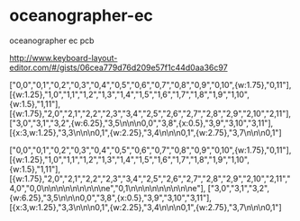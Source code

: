 # oceanographer-ec
 oceanographer ec pcb


 http://www.keyboard-layout-editor.com/#/gists/06cea779d76d209e57f1c44d0aa36c97



["0,0","0,1","0,2","0,3","0,4","0,5","0,6","0,7","0,8","0,9","0,10",{w:1.75},"0,11"],
[{w:1.25},"1,0","1,1","1,2","1,3","1,4","1,5","1,6","1,7","1,8","1,9","1,10",{w:1.5},"1,11"],
[{w:1.75},"2,0","2,1","2,2","2,3","3,4","2,5","2,6","2,7","2,8","2,9","2,10","2,11"],
["3,0","3,1","3,2",{w:6.25},"3,5\n\n\n0,0","3,8",{x:0.5},"3,9","3,10","3,11"],
[{x:3,w:1.25},"3,3\n\n\n0,1",{w:2.25},"3,4\n\n\n0,1",{w:2.75},"3,7\n\n\n0,1"]



["0,0","0,1","0,2","0,3","0,4","0,5","0,6","0,7","0,8","0,9","0,10",{w:1.75},"0,11"],
[{w:1.25},"1,0","1,1","1,2","1,3","1,4","1,5","1,6","1,7","1,8","1,9","1,10",{w:1.5},"1,11"],
[{w:1.75},"2,0","2,1","2,2","2,3","3,4","2,5","2,6","2,7","2,8","2,9","2,10","2,11","4,0","0,0\n\n\n\n\n\n\n\n\ne","0,1\n\n\n\n\n\n\n\n\ne"],
["3,0","3,1","3,2",{w:6.25},"3,5\n\n\n0,0","3,8",{x:0.5},"3,9","3,10","3,11"],
[{x:3,w:1.25},"3,3\n\n\n0,1",{w:2.25},"3,4\n\n\n0,1",{w:2.75},"3,7\n\n\n0,1"]
